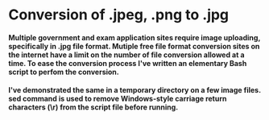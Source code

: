 # Conversion of .jpeg, .png to .jpg

#### Multiple government and exam application sites require image uploading, specifically in .jpg file format. Mutiple free file format conversion sites on the internet have a limit on the number of file conversion allowed at a time. To ease the conversion process I've written an elementary Bash script to perfom the conversion.

#### I've demonstrated the same in a temporary directory on a few image files. sed command is used to remove Windows-style carriage  return characters (\r) from the script file before running.
